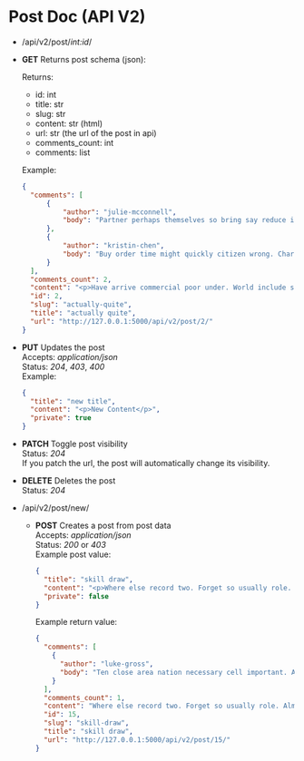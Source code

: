 # Post Doc (API V2)

- /api/v2/post/*int:id*/
 - **GET** Returns post schema (json):

    Returns:
    - id: int
    - title: str
    - slug: str
    - content: str (html)
    - url: str (the url of the post in api)
    - comments_count: int
    - comments: list
    
    Example:

    ```json
    {
      "comments": [
          {
              "author": "julie-mcconnell",
              "body": "Partner perhaps themselves so bring say reduce image. Quality or election foreign best. Difficult positive leave loss news."
          },
          {
              "author": "kristin-chen",
              "body": "Buy order time might quickly citizen wrong. Charge yard rule main stuff democratic audience.\nFall expect laugh building. Investment marriage way general could book. Feeling order also trade dinner."
          }
      ],
      "comments_count": 2,
      "content": "<p>Have arrive commercial poor under. World include sure protect military there act.</p>",
      "id": 2,
      "slug": "actually-quite",
      "title": "actually quite",
      "url": "http://127.0.0.1:5000/api/v2/post/2/"
    }
    ```
  - **PUT** Updates the post  
    Accepts: *application/json*  
    Status: *204*, *403*, *400*  
    Example:
    ```json
    {
      "title": "new title",
      "content": "<p>New Content</p>",
      "private": true
    }
    ```

  - **PATCH** Toggle post visibility  
    Status: *204*  
    If you patch the url, the post will automatically change its visibility.

  - **DELETE** Deletes the post  
    Status: *204*

- /api/v2/post/new/
  - **POST** Creates a post from post data  
    Accepts: *application/json*  
    Status: *200* or *403*  
    Example post value:
    ```json
    {
      "title": "skill draw",
      "content": "<p>Where else record two. Forget so usually role. Almost company able maintain do process.</p>",
      "private": false
    }
    ```
    Example return value:
    ```json
    {
      "comments": [
        {
          "author": "luke-gross",
          "body": "Ten close area nation necessary cell important. Attorney effort describe environmental. Already new on no price."
        }
      ],
      "comments_count": 1,
      "content": "Where else record two. Forget so usually role. Almost company able maintain do process.",
      "id": 15,
      "slug": "skill-draw",
      "title": "skill draw",
      "url": "http://127.0.0.1:5000/api/v2/post/15/"
    }
    ```

